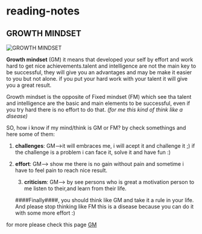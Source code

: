# reading-notes
## GROWTH MINDSET

![GROWTH MINDSET](https://thetalentinstitute.imgix.net/assets/img/blog/wouter-blog.png?auto=compress%2Cformat&crop=focalpoint&fit=crop&fp-x=0.5&fp-y=0.5&h=531.5625&q=80&w=945&s=222d9cc565e7ee7a3e343cf11038b026)

**Growth mindset** (GM) it means that developed your self by effort and work hard to get nice achievements.talent and intelligence are not the main key to be successful, they will give you an advantages and may be make it easier to you but not alone. if you put your hard work with your talent it will give you a great result.

Growth mindset is the opposite of Fixed mindset (FM) which see tha talent and intelligence are the basic and main elements to be successful, even if you try hard there is no effort to do that. *(for me this kind of think like a disease)*

SO, how i know if my mind/think is GM or FM? by check somethings and here some of them:

1. **challenges**:  GM-->it will embraces me, i will acept it and challenge it ;) if the challenge is a problem i can face it, solve it and have fun :)
       
 2. **effort**: GM--> show me there is no gain without pain and sometime i have to feel pain to reach nice result.
    
    3. **criticism**: GM--> by see persons who is great a motivation person to me listen to their,and learn from their life. 
    
    ####Finally####, you should think like GM and take it a rule in your life. And please stop thinking like FM this is a disease because you can do it with some more effort :)
 
 for more please check this page
 [GM](https://www.mindsetworks.com/science/)
